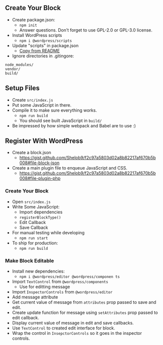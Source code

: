 
## Create Your Block
* Create package.json:
  *  `npm init`
  *  Answer questions. Don't forget to use GPL-2.0 or GPL-3.0 license.
* Install WordPress scripts
  * `npm i @wordpress/scripts`
* Update "scripts" in package.json
  * [Copy from README](https://www.npmjs.com/package/@wordpress/scripts#setup)
* Ignore directories in .gitingore:

```
node_modules/
vendor/
build/
```

## Setup Files
* Create `src/index.js`
* Put some JavaScript in there.
* Compile it to make sure everything works.
  * `npm run build`
  * You should see built JavaScript in `build/`
* Be impressed by how simple webpack and Babel are to use :)

## Register With WordPress
* Create a block.json
  * https://gist.github.com/Shelob9/f2c97a5803d02a8b82217af670b5b008#file-block-json
* Create a main plugin file to enqueue JavaScript and CSS.
  * https://gist.github.com/Shelob9/f2c97a5803d02a8b82217af670b5b008#file-plugin-php

### Create Your Block
* Open `src/index.js`
* Write Some JavaScript:
  * Import dependencies
  * `registerBlockType()`
  * Edit Callback
  * Save Callback
* For manual testing while developing
  * `npm run start`
* To ship for production:
  * `npm run build`

### Make Block Editable

* Install new dependencies:
  * `npm i @wordpress/editor @wordpress/componen
ts`
* Import `TextControl` from `@wordpress/components`
  * Use for editting message
* Import `InspectorControls` from `@wordpress/editor`
* Add message attribute
* Get current value of message from `attributes` prop passed to save and edit.
* Create update function for message using `setAttributes` prop passed to edit callback.
* Display current value of message in edit and save callbacks.
* Use `TextControl` to created edit interface for block.
* Wrap the control in `InsepctorControls` so it goes in the inspector controls.


